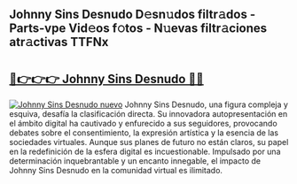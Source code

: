 ## Johnny Sins Desnudo D𝚎sn𝚞dos filtr𝚊dos - Parts-vpe Vid𝚎os f𝚘tos - N𝚞evas filtr𝚊ciones atr𝚊ctivas TTFNx

# <h2><a href="http://mb4a8c.tromn.icu/?c=Johnny+Sins+Desnudo">🔗👉👉👉 Johnny Sins Desnudo 🔗🔗</a></h2>

[![Johnny Sins Desnudo nuevo](https://i.imgur.com/pEAQMta.gif)](http://mb4a8c.tromn.icu/?c=Johnny+Sins+Desnudo)
Johnny Sins Desnudo, una figura compleja y esquiva, desafía la clasificación directa. Su innovadora autopresentación en el ámbito digital ha cautivado y enfurecido a sus seguidores, provocando debates sobre el consentimiento, la expresión artística y la esencia de las sociedades virtuales. Aunque sus planes de futuro no están claros, su papel en la redefinición de la esfera digital es incuestionable. Impulsado por una determinación inquebrantable y un encanto innegable, el impacto de Johnny Sins Desnudo en la comunidad virtual es ilimitado.
